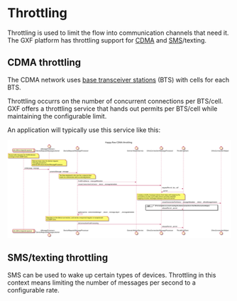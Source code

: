 # Throttling

Throttling is used to limit the flow into communication channels that need it. The GXF platform has throttling support for [CDMA](https://en.wikipedia.org/wiki/Code-division_multiple_access) and [SMS](https://en.wikipedia.org/wiki/SMS)/texting.

## CDMA throttling
The CDMA network uses [base transceiver stations](https://en.wikipedia.org/wiki/Base_transceiver_station) (BTS) with cells for each BTS.

Throttling occurrs on the number of concurrent connections per BTS/cell. GXF offers a throttling service that hands out permits per BTS/cell while maintaining the configurable limit.

An application will typically use this service like this:

![Sequence diagram CDMA throttling](../.gitbook/assets/CDMA_throttling.svg)

## SMS/texting throttling
SMS can be used to wake up certain types of devices. Throttling in this context means limiting the number of messages per second to a configurable rate.